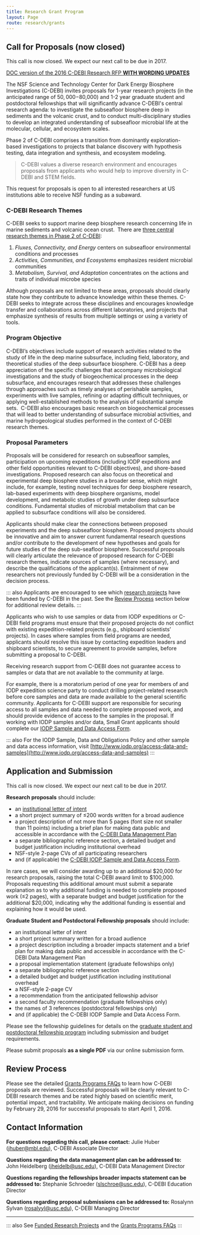 ```yaml
---
title: Research Grant Program
layout: Page
route: research/grants
---
```


## Call for Proposals (now closed)

<dl><dt>This call is now closed. We expect our next call to be due in 2017.</dt></dl>

[DOC version of the 2016 C-DEBI Research RFP **WITH WORDING UPDATES**](http://www.darkenergybiosphere.org/wp-content/uploads/docs/C-DEBIResearchRFP_2016b.docx)

The NSF Science and Technology Center for Dark Energy Biosphere Investigations (C-DEBI) invites proposals for 1-year research projects (in the anticipated range of $50,000-$80,000) and 1-2 year graduate student and postdoctoral fellowships that will significantly advance C-DEBI's central research agenda: to investigate the subseafloor biosphere deep in sediments and the volcanic crust, and to conduct multi-disciplinary studies to develop an integrated understanding of subseafloor microbial life at the molecular, cellular, and ecosystem scales.

Phase 2 of C-DEBI comprises a transition from dominantly exploration-based investigations to projects that balance discovery with hypothesis testing, data integration and synthesis, and ecosystem modeling.

>C-DEBI values a diverse research environment and encourages proposals from applicants who would help to improve diversity in C-DEBI and STEM fields.

This request for proposals is open to all interested researchers at US institutions able to receive NSF funding as a subaward.

### C-DEBI Research Themes

C-DEBI seeks to support marine deep biosphere research concerning life in marine sediments and volcanic ocean crust.  There are [three central research themes in Phase 2 of C-DEBI](research-themes.md):

1.  _Fluxes, Connectivity, and Energy_ centers on subseafloor environmental conditions and processes
2.  _Activities, Communities, and Ecosystems_ emphasizes resident microbial communities
3.  _Metabolism, Survival, and Adaptation_ concentrates on the actions and traits of individual microbe species

Although proposals are not limited to these areas, proposals should clearly state how they contribute to advance knowledge within these themes. C-DEBI seeks to integrate across these disciplines and encourages knowledge transfer and collaborations across different laboratories, and projects that emphasize synthesis of results from multiple settings or using a variety of tools.

### Program Objective

C-DEBI’s objectives include support of research activities related to the study of life in the deep marine subsurface, including field, laboratory, and theoretical studies of the deep subsurface biosphere. C-DEBI has a deep appreciation of the specific challenges that accompany microbiological investigations and the study of biogeochemical processes in the deep subsurface, and encourages research that addresses these challenges through approaches such as timely analyses of perishable samples, experiments with live samples, refining or adapting difficult techniques, or applying well-established methods to the analysis of substantial sample sets.  C-DEBI also encourages basic research on biogeochemical processes that will lead to better understanding of subsurface microbial activities, and marine hydrogeological studies performed in the context of C-DEBI research themes.

### Proposal Parameters

Proposals will be considered for research on subseafloor samples, participation on upcoming expeditions (including IODP expeditions and other field opportunities relevant to C-DEBI objectives), and shore-based investigations. Proposed research can also focus on theoretical and experimental deep biosphere studies in a broader sense, which might include, for example, testing novel techniques for deep biosphere research, lab-based experiments with deep biosphere organisms, model development, and metabolic studies of growth under deep subsurface conditions. Fundamental studies of microbial metabolism that can be applied to subsurface conditions will also be considered.

Applicants should make clear the connections between proposed experiments and the deep subseafloor biosphere. Proposed projects should be innovative and aim to answer current fundamental research questions and/or contribute to the development of new hypotheses and goals for future studies of the deep sub-seafloor biosphere. Successful proposals will clearly articulate the relevance of proposed research for C-DEBI research themes, indicate sources of samples (where necessary), and describe the qualifications of the applicant(s). Entrainment of new researchers not previously funded by C-DEBI will be a consideration in the decision process.

::: also
Applicants are encouraged to see which [research projects](http://www.darkenergybiosphere.org/research-activities/funded-projects/) have been funded by C-DEBI in the past. See the [Review Process](#review-process) section below for additional review details.
:::

Applicants who wish to use samples or data from IODP expeditions or C-DEBI field programs must ensure that their proposed projects do not conflict with existing expedition-related projects (e.g., shipboard scientists’ projects). In cases where samples from field programs are needed, applicants should resolve this issue by contacting expedition leaders and shipboard scientists, to secure agreement to provide samples, before submitting a proposal to C-DEBI.

<dl><dt>Receiving research support from C-DEBI does not guarantee access to samples or data that are not available to the community at large.</dt></dl>

For example, there is a moratorium period of one year for members of and IODP expedition science party to conduct drilling project-related research before core samples and data are made available to the general scientific community. Applicants for C-DEBI support are responsible for securing access to all samples and data needed to complete proposed work, and should provide evidence of access to the samples in the proposal. If working with IODP samples and/or data, Small Grant applicants should complete our [IODP Sample and Data Access Form](http://www.darkenergybiosphere.org/wp-content/uploads/docs/C-DEBI_IODP%20Sample%20and%20Data%20Access%20Form.docx).

::: also
For the IODP Sample, Data and Obligations Policy and other sample and data access information, visit [http://www.iodp.org/access-data-and-samples](http://www.iodp.org/access-data-and-samples)
:::

## Application and Submission

<dl><dt>This call is now closed. We expect our next call to be due in 2017.</dt></dl>

__Research proposals__ should include:

* an [institutional letter of intent](grant-programs-faq.md#what-is-the-source-of-c-debi-funding-am-i-eligible)
* a short project summary of ≤200 words written for a broad audience
* a project description of not more than 5 pages (font size not smaller than 11 points) including a brief plan for making data public and accessible in accordance with the [C-DEBI Data Management Plan](http://www.darkenergybiosphere.org/wp-content/uploads/docs/C-DEBIDataManagementPlan_2015.pdf)
* a <span class="texthighlight">separate</span> bibliographic reference section, a detailed budget and budget justification including institutional overhead
* NSF-style 2-page CVs of all participating researchers
* and (if applicable) the [C-DEBI IODP Sample and Data Access Form](http://www.darkenergybiosphere.org/wp-content/uploads/docs/C-DEBI_IODP%20Sample%20and%20Data%20Access%20Form.docx).

In rare cases, we will consider awarding up to an additional $20,000 for research proposals, raising the total C-DEBI award limit to $100,000\. Proposals requesting this additional amount must submit a separate explanation as to why additional funding is needed to complete proposed work (≤2 pages), with a separate budget and budget justification for the additional $20,000, indicating why the additional funding is essential and explaining how it would be used.

__Graduate Student and Postdoctoral Fellowship proposals__ should include:

* an institutional letter of intent
* a short project summary written for a broad audience
* a project description including a broader impacts statement and a brief plan for making data public and accessible in accordance with the C-DEBI Data Management Plan
* a proposal implementation statement (graduate fellowships only)
* a <span class="texthighlight">separate </span>bibliographic reference section
* a detailed budget and budget justification including institutional overhead
* a NSF-style 2-page CV
* a recommendation from the anticipated fellowship advisor
* a second faculty recommendation (graduate fellowships only)
* the names of 3 references (postdoctoral fellowships only)
* and (if applicable) the C-DEBI IODP Sample and Data Access Form.

Please see the fellowship guidelines for details on the [graduate student and postdoctoral fellowship program](research-fellowships.md) including submission and budget requirements.

Please submit proposals __as a single PDF__ via our online submission form.

## Review Process

Please see the detailed [Grants Programs FAQs](grant-programs-faq.md) to learn how C-DEBI proposals are reviewed. Successful proposals will be clearly relevant to C-DEBI research themes and be rated highly based on scientific merit, potential impact, and tractability. We anticipate making decisions on funding by February 29, 2016 for successful proposals to start April 1, 2016.

## Contact Information

**For questions regarding this call, please contact:** Julie Huber ([jhuber@mbl.edu](mailto:jhuber@mbl.edu)), C-DEBI Associate Director

**Questions regarding the data management plan can be addressed to:** John Heidelberg ([jheidelb@usc.edu](mailto:jheidelb@usc.edu)), C-DEBI Data Management Director

**Questions regarding the fellowships broader impacts statement can be addressed to:** Stephanie Schroeder ([slschroe@usc.edu](mailto:slschroe@usc.edu)), C-DEBI Education Director

**Questions regarding proposal submissions can be addressed to:** Rosalynn Sylvan ([rosalyyl@usc.edu](mailto:rosalyyl@usc.edu)), C-DEBI Managing Director

---
::: also
See [Funded Research Projects](http://www.darkenergybiosphere.org/research-activities/funded-projects/) and the [Grants Programs FAQs](grant-programs-faq.md)
:::
